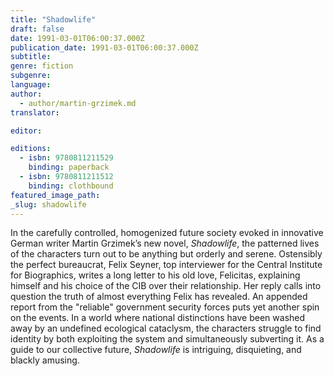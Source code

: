 ```yaml
---
title: "Shadowlife"
draft: false
date: 1991-03-01T06:00:37.000Z
publication_date: 1991-03-01T06:00:37.000Z
subtitle:
genre: fiction
subgenre:
language:
author:
  - author/martin-grzimek.md
translator:

editor:

editions:
  - isbn: 9780811211529
    binding: paperback
  - isbn: 9780811211512
    binding: clothbound
featured_image_path:
_slug: shadowlife
---
```


In the carefully controlled, homogenized future society evoked in innovative German writer Martin Grzimek’s new novel, _Shadowlife_, the patterned lives of the characters turn out to be anything but orderly and serene. Ostensibly the perfect bureaucrat, Felix Seyner, top interviewer for the Central Institute for Biographics, writes a long letter to his old love, Felicitas, explaining himself and his choice of the CIB over their relationship. Her reply calls into question the truth of almost everything Felix has revealed. An appended report from the "reliable" government security forces puts yet another spin on the events. In a world where national distinctions have been washed away by an undefined ecological cataclysm, the characters struggle to find identity by both exploiting the system and simultaneously subverting it. As a guide to our collective future, _Shadowlife_ is intriguing, disquieting, and blackly amusing.

